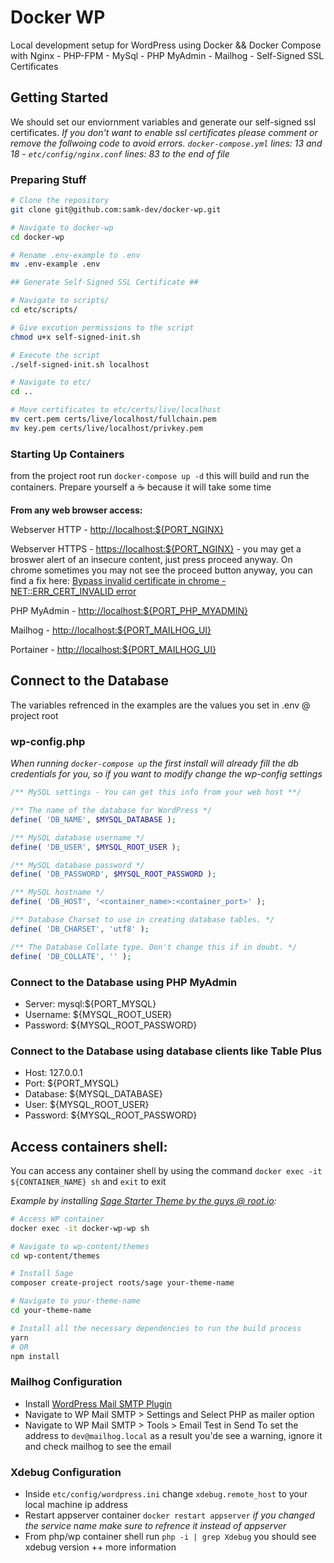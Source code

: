 # Docker WP

Local development setup for WordPress using Docker && Docker Compose with Nginx - PHP-FPM - MySql - PHP MyAdmin - Mailhog - Self-Signed SSL Certificates

## Getting Started

We should set our enviornment variables and generate our self-signed ssl certificates. _If you don't want to enable ssl certificates please comment or remove the follwoing code to avoid errors. `docker-compose.yml` lines: 13 and 18 - `etc/config/nginx.conf` lines: 83 to the end of file_

### Preparing Stuff

```bash
# Clone the repository
git clone git@github.com:samk-dev/docker-wp.git

# Navigate to docker-wp
cd docker-wp

# Rename .env-example to .env
mv .env-example .env

## Generate Self-Signed SSL Certificate ##

# Navigate to scripts/
cd etc/scripts/

# Give excution permissions to the script
chmod u+x self-signed-init.sh

# Execute the script
./self-signed-init.sh localhost

# Navigate to etc/
cd ..

# Move certificates to etc/certs/live/localhost
mv cert.pem certs/live/localhost/fullchain.pem
mv key.pem certs/live/localhost/privkey.pem
```

### Starting Up Containers

from the project root run `docker-compose up -d` this will build and run the containers. Prepare yourself a ☕️ because it will take some time

**From any web browser access:**

Webserver HTTP - [http://localhost:${PORT_NGINX}](http://localhost)

Webserver HTTPS - [https://localhost:${PORT_NGINX}](https://localhost) - you may get a broswer alert of an insecure content, just press proceed anyway. On chrome sometimes you may not see the proceed button anyway, you can find a fix here: [Bypass invalid certificate in chrome - NET::ERR_CERT_INVALID error](https://dblazeski.medium.com/chrome-bypass-net-err-cert-invalid-for-development-daefae43eb12)

PHP MyAdmin - [http://localhost:${PORT_PHP_MYADMIN}](http://localhost:8080)

Mailhog - [http://localhost:${PORT_MAILHOG_UI}](http://localhost:8025)

Portainer - [http://localhost:${PORT_MAILHOG_UI}](http://localhost:8025)

## Connect to the Database

The variables refrenced in the examples are the values you set in .env @ project root

### wp-config.php

_When running `docker-compose up` the first install will already fill the db credentials for you, so if you want to modify change the wp-config settings_

```php
/** MySQL settings - You can get this info from your web host **/

/** The name of the database for WordPress */
define( 'DB_NAME', $MYSQL_DATABASE );

/** MySQL database username */
define( 'DB_USER', $MYSQL_ROOT_USER );

/** MySQL database password */
define( 'DB_PASSWORD', $MYSQL_ROOT_PASSWORD );

/** MySQL hostname */
define( 'DB_HOST', '<container_name>:<container_port>' );

/** Database Charset to use in creating database tables. */
define( 'DB_CHARSET', 'utf8' );

/** The Database Collate type. Don't change this if in doubt. */
define( 'DB_COLLATE', '' );
```

### Connect to the Database using PHP MyAdmin

-   Server: mysql:${PORT_MYSQL}
-   Username: ${MYSQL_ROOT_USER}
-   Password: ${MYSQL_ROOT_PASSWORD}

### Connect to the Database using database clients like Table Plus

-   Host: 127.0.0.1
-   Port: ${PORT_MYSQL}
-   Database: ${MYSQL_DATABASE}
-   User: ${MYSQL_ROOT_USER}
-   Password: ${MYSQL_ROOT_PASSWORD}

## Access containers shell:

You can access any container shell by using the command `docker exec -it ${CONTAINER_NAME} sh` and `exit` to exit

_Example by installing [Sage Starter Theme by the guys @ root.io](https://roots.io/sage/):_

```bash
# Access WP container
docker exec -it docker-wp-wp sh

# Navigate to wp-content/themes
cd wp-content/themes

# Install Sage
composer create-project roots/sage your-theme-name

# Navigate to your-theme-name
cd your-theme-name

# Install all the necessary dependencies to run the build process
yarn
# OR
npm install
```

### Mailhog Configuration

-   Install [WordPress Mail SMTP Plugin](https://wordpress.org/plugins/wp-mail-smtp/)
-   Navigate to WP Mail SMTP > Settings and Select PHP as mailer option
-   Navigate to WP Mail SMTP > Tools > Email Test
    in Send To set the address to `dev@mailhog.local` as a result you'de see a warning, ignore it and check mailhog to see the email

### Xdebug Configuration

-   Inside `etc/config/wordpress.ini` change `xdebug.remote_host` to your local machine ip address
-   Restart appserver container `docker restart appserver` _if you changed the service name make sure to refrence it instead of appserver_
-   From php/wp container shell run `php -i | grep Xdebug` you should see xdebug version ++ more information
